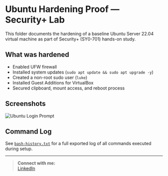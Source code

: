 # Ubuntu Hardening Proof — Security+ Lab

This folder documents the hardening of a baseline Ubuntu Server 22.04 virtual machine as part of Security+ (SY0-701) hands-on study.

## What was hardened

- Enabled UFW firewall
- Installed system updates (`sudo apt update && sudo apt upgrade -y`)
- Created a non-root sudo user (`luke`)
- Installed Guest Additions for VirtualBox
- Secured clipboard, mount access, and reboot process

## Screenshots

![Ubuntu Login Prompt](screenshots/login.png)

## Command Log

See [`bash-history.txt`](bash-history.txt) for a full exported log of all commands executed during setup.

---

> **Connect with me:**  
> [LinkedIn](www.linkedin.com/in/lukeaclayton)

